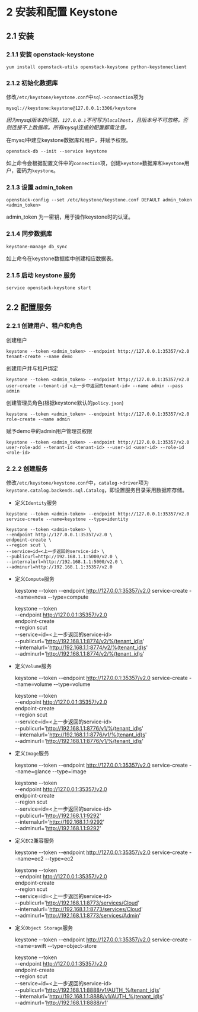 # 2 安装和配置 Keystone

## 2.1 安装

### 2.1.1 安装 openstack-keystone

    yum install openstack-utils openstack-keystone python-keystoneclient
    
### 2.1.2 初始化数据库

修改`/etc/keystone/keystone.conf`中`sql->connection`项为
    
    mysql://keystone:keystone@127.0.0.1:3306/keystone
    
*因为mysql版本的问题，`127.0.0.1`不可写为`localhost`，且版本号不可忽略，否则连接不上数据库。所有mysql连接的配置都需注意。*
    
在mysql中建立keystone数据库和用户，并赋予权限。
    
    openstack-db --init --service keystone
    
如上命令会根据配置文件中的`connection`项，创建`keystone`数据库和`keystone`用户，密码为`keystone`。

### 2.1.3 设置 admin_token
    
    openstack-config --set /etc/keystone/keystone.conf DEFAULT admin_token <admin_token>
    
admin_token 为一密钥，用于操作keystone时的认证。

### 2.1.4 同步数据库

    keystone-manage db_sync

如上命令在keystone数据库中创建相应数据表。

### 2.1.5 启动 keystone 服务

    service openstack-keystone start

## 2.2 配置服务

### 2.2.1 创建用户、租户和角色

创建租户

    keystone --token <admin_token> --endpoint http://127.0.0.1:35357/v2.0 tenant-create --name demo
    
创建用户并与租户绑定

    keystone --token <admin_token> --endpoint http://127.0.0.1:35357/v2.0 user-create --tenant-id <上一步中返回的tenant-id> --name admin --pass admin
    
创建管理员角色(根据keystone默认的`policy.json`)

    keystone --token <admin_token> --endpoint http://127.0.0.1:35357/v2.0 role-create --name admin
 
赋予demo中的admin用户管理员权限

    keystone --token <admin_token> --endpoint http://127.0.0.1:35357/v2.0 user-role-add --tenant-id <tenant-id> --user-id <user-id> --role-id <role-id>

### 2.2.2 创建服务
    
修改`/etc/keystone/keystone.conf`中，`catalog->driver`项为`keystone.catalog.backends.sql.Catalog`，即设置服务目录采用数据库存储。

* 定义`Identity`服务

```shell
keystone --token <admin-token> --endpoint http://127.0.0.1:35357/v2.0 service-create --name=keystone --type=identity

keystone --token <admin-token> \
--endpoint http://127.0.0.1:35357/v2.0 \
endpoint-create \
--region scut \
--service=id=<上一步返回的service-id> \
--publicurl=http://192.168.1.1:5000/v2.0 \
--internalurl=http://192.168.1.1:5000/v2.0 \
--adminurl=http://192.168.1.1:35357/v2.0
```

* 定义`Compute`服务

    keystone --token <admin-token> --endpoint http://127.0.0.1:35357/v2.0 service-create --name=nova --type=compute
    
    keystone --token <admin-token> \
    --endpoint http://127.0.0.1:35357/v2.0 \
    endpoint-create \
    --region scut \
    --service=id=<上一步返回的service-id> \
    --publicurl='http://192.168.1.1:8774/v2/%(tenant_id)s' \
    --internalurl='http://192.168.1.1:8774/v2/%(tenant_id)s' \
    --adminurl='http://192.168.1.1:8774/v2/%(tenant_id)s'
    
* 定义`Volume`服务

    keystone --token <admin-token> --endpoint http://127.0.0.1:35357/v2.0 service-create --name=volume --type=volume
    
    keystone --token <admin-token> \
    --endpoint http://127.0.0.1:35357/v2.0 \
    endpoint-create \
    --region scut \
    --service=id=<上一步返回的service-id> \
    --publicurl='http://192.168.1.1:8776/v1/%(tenant_id)s' \
    --internalurl='http://192.168.1.1:8776/v1/%(tenant_id)s' \
    --adminurl='http://192.168.1.1:8776/v1/%(tenant_id)s'

* 定义`Image`服务

    keystone --token <admin-token> --endpoint http://127.0.0.1:35357/v2.0 service-create --name=glance --type=image
    
    keystone --token <admin-token> \
    --endpoint http://127.0.0.1:35357/v2.0 \
    endpoint-create \
    --region scut \
    --service=id=<上一步返回的service-id> \
    --publicurl='http://192.168.1.1:9292' \
    --internalurl='http://192.168.1.1:9292' \
    --adminurl='http://192.168.1.1:9292'
    
* 定义`EC2`兼容服务

    keystone --token <admin-token> --endpoint http://127.0.0.1:35357/v2.0 service-create --name=ec2 --type=ec2
    
    keystone --token <admin-token> \
    --endpoint http://127.0.0.1:35357/v2.0 \
    endpoint-create \
    --region scut \
    --service=id=<上一步返回的service-id> \
    --publicurl='http://192.168.1.1:8773/services/Cloud' \
    --internalurl='http://192.168.1.1:8773/services/Cloud' \
    --adminurl='http://192.168.1.1:8773/services/Admin'

* 定义`Object Storage`服务

    keystone --token <admin-token> --endpoint http://127.0.0.1:35357/v2.0 service-create --name=swift --type=object-store
    
    keystone --token <admin-token> \
    --endpoint http://127.0.0.1:35357/v2.0 \
    endpoint-create \
    --region scut \
    --service=id=<上一步返回的service-id> \
    --publicurl='http://192.168.1.1:8888/v1/AUTH_%(tenant_id)s' \
    --internalurl='http://192.168.1.1:8888/v1/AUTH_%(tenant_id)s' \
    --adminurl='http://192.168.1.1:8888/v1'
    
